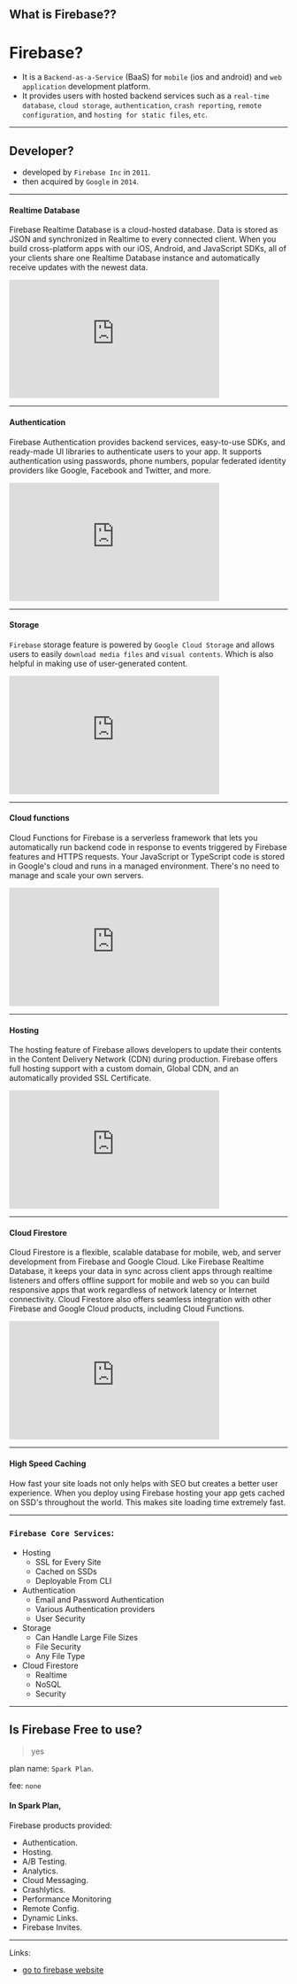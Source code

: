 ## What is Firebase??

# Firebase?
- It is a `Backend-as-a-Service` (BaaS) for `mobile` (ios and android) and `web application` development platform.
- It provides users with hosted backend services such as a `real-time database`, `cloud storage`, `authentication`, `crash reporting`, `remote configuration`, and `hosting for static files`, `etc`.

_______________________

## Developer?
- developed by `Firebase Inc` in `2011`.
- then acquired by `Google` in `2014`.

_______________________

#### Realtime Database
Firebase Realtime Database is a cloud-hosted database. Data is stored as JSON and synchronized in Realtime to every connected client. When you build cross-platform apps with our iOS, Android, and JavaScript SDKs, all of your clients share one Realtime Database instance and automatically receive updates with the newest data.
<iframe width="380" height="214" src="https://www.youtube.com/embed/U5aeM5dvUpA" frameborder="0" allow="accelerometer; autoplay; clipboard-write; encrypted-media; gyroscope; picture-in-picture" allowfullscreen></iframe>

_______________________

#### Authentication
Firebase Authentication provides backend services, easy-to-use SDKs, and ready-made UI libraries to authenticate users to your app. It supports authentication using passwords, phone numbers, popular federated identity providers like Google, Facebook and Twitter, and more.
<iframe width="380" height="214" src="https://www.youtube.com/embed/8sGY55yxicA" frameborder="0" allow="accelerometer; autoplay; clipboard-write; encrypted-media; gyroscope; picture-in-picture" allowfullscreen></iframe>

_______________________

#### Storage
`Firebase` storage feature is powered by `Google Cloud Storage` and allows users to easily `download media files` and `visual contents`. Which is also helpful in making use of user-generated content.
<iframe width="380" height="214" src="https://www.youtube.com/embed/_tyjqozrEPY" frameborder="0" allow="accelerometer; autoplay; clipboard-write; encrypted-media; gyroscope; picture-in-picture" allowfullscreen></iframe>

_______________________

#### Cloud functions
Cloud Functions for Firebase is a serverless framework that lets you automatically run backend code in response to events triggered by Firebase features and HTTPS requests. Your JavaScript or TypeScript code is stored in Google's cloud and runs in a managed environment. There's no need to manage and scale your own servers.
<iframe width="380" height="214" src="https://www.youtube.com/embed/vr0Gfvp5v1A" frameborder="0" allow="accelerometer; autoplay; clipboard-write; encrypted-media; gyroscope; picture-in-picture" allowfullscreen></iframe>

_______________________

#### Hosting
The hosting feature of Firebase allows developers to update their contents in the Content Delivery Network (CDN) during production. Firebase offers full hosting support with a custom domain, Global CDN, and an automatically provided SSL Certificate.
<iframe width="380" height="214" src="https://www.youtube.com/embed/jsRVHeQd5kU" frameborder="0" allow="accelerometer; autoplay; clipboard-write; encrypted-media; gyroscope; picture-in-picture" allowfullscreen></iframe>

_______________________

#### Cloud Firestore
Cloud Firestore is a flexible, scalable database for mobile, web, and server development from Firebase and Google Cloud. Like Firebase Realtime Database, it keeps your data in sync across client apps through realtime listeners and offers offline support for mobile and web so you can build responsive apps that work regardless of network latency or Internet connectivity. Cloud Firestore also offers seamless integration with other Firebase and Google Cloud products, including Cloud Functions.
<iframe width="380" height="214" src="https://www.youtube.com/embed/QcsAb2RR52c" frameborder="0" allow="accelerometer; autoplay; clipboard-write; encrypted-media; gyroscope; picture-in-picture" allowfullscreen></iframe>

_______________________

#### High Speed Caching
How fast your site loads not only helps with SEO but creates a better user experience. When you deploy using Firebase hosting your app gets cached on SSD's throughout the world. This makes site loading time extremely fast.

_______

### `Firebase Core Services`:
- Hosting
  - SSL for Every Site
  - Cached on SSDs
  - Deployable From CLI
- Authentication
  - Email and Password Authentication
  - Various Authentication providers
  - User Security
- Storage
  - Can Handle Large File Sizes
  - File Security
  - Any File Type
- Cloud Firestore 
  - Realtime
  - NoSQL
  - Security

___

## Is Firebase Free to use? 

> yes

plan name: `Spark Plan`.

fee: `none`

#### In Spark Plan,
Firebase products provided:
- Authentication.
- Hosting.
- A/B Testing.
- Analytics.
- Cloud Messaging.
- Crashlytics.
- Performance Monitoring
- Remote Config.
- Dynamic Links.
- Firebase Invites.

__________________

Links:
- [go to firebase website](https://firebase.google.com/) 